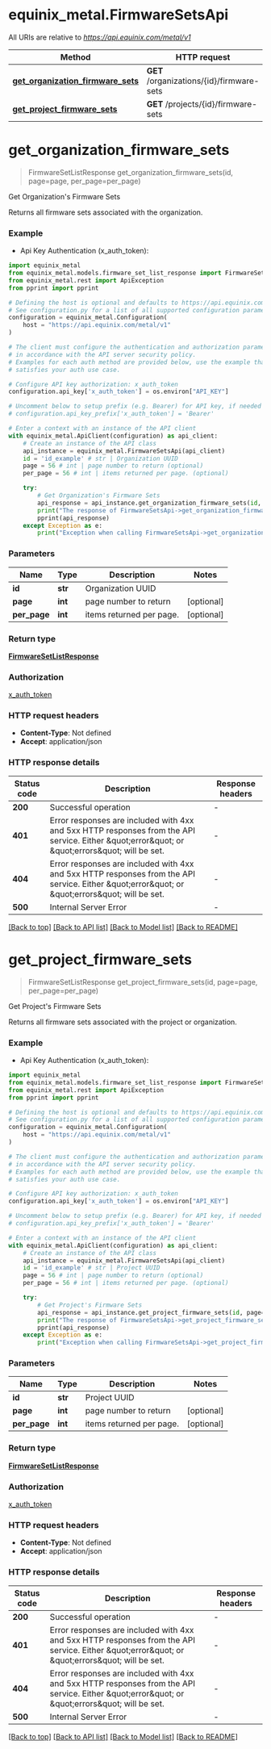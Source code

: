# equinix_metal.FirmwareSetsApi

All URIs are relative to *https://api.equinix.com/metal/v1*

Method | HTTP request | Description
------------- | ------------- | -------------
[**get_organization_firmware_sets**](FirmwareSetsApi.md#get_organization_firmware_sets) | **GET** /organizations/{id}/firmware-sets | Get Organization&#39;s Firmware Sets
[**get_project_firmware_sets**](FirmwareSetsApi.md#get_project_firmware_sets) | **GET** /projects/{id}/firmware-sets | Get Project&#39;s Firmware Sets


# **get_organization_firmware_sets**
> FirmwareSetListResponse get_organization_firmware_sets(id, page=page, per_page=per_page)

Get Organization's Firmware Sets

Returns all firmware sets associated with the organization.

### Example

* Api Key Authentication (x_auth_token):

```python
import equinix_metal
from equinix_metal.models.firmware_set_list_response import FirmwareSetListResponse
from equinix_metal.rest import ApiException
from pprint import pprint

# Defining the host is optional and defaults to https://api.equinix.com/metal/v1
# See configuration.py for a list of all supported configuration parameters.
configuration = equinix_metal.Configuration(
    host = "https://api.equinix.com/metal/v1"
)

# The client must configure the authentication and authorization parameters
# in accordance with the API server security policy.
# Examples for each auth method are provided below, use the example that
# satisfies your auth use case.

# Configure API key authorization: x_auth_token
configuration.api_key['x_auth_token'] = os.environ["API_KEY"]

# Uncomment below to setup prefix (e.g. Bearer) for API key, if needed
# configuration.api_key_prefix['x_auth_token'] = 'Bearer'

# Enter a context with an instance of the API client
with equinix_metal.ApiClient(configuration) as api_client:
    # Create an instance of the API class
    api_instance = equinix_metal.FirmwareSetsApi(api_client)
    id = 'id_example' # str | Organization UUID
    page = 56 # int | page number to return (optional)
    per_page = 56 # int | items returned per page. (optional)

    try:
        # Get Organization's Firmware Sets
        api_response = api_instance.get_organization_firmware_sets(id, page=page, per_page=per_page)
        print("The response of FirmwareSetsApi->get_organization_firmware_sets:\n")
        pprint(api_response)
    except Exception as e:
        print("Exception when calling FirmwareSetsApi->get_organization_firmware_sets: %s\n" % e)
```



### Parameters

Name | Type | Description  | Notes
------------- | ------------- | ------------- | -------------
 **id** | **str**| Organization UUID | 
 **page** | **int**| page number to return | [optional] 
 **per_page** | **int**| items returned per page. | [optional] 

### Return type

[**FirmwareSetListResponse**](FirmwareSetListResponse.md)

### Authorization

[x_auth_token](../README.md#x_auth_token)

### HTTP request headers

 - **Content-Type**: Not defined
 - **Accept**: application/json

### HTTP response details
| Status code | Description | Response headers |
|-------------|-------------|------------------|
**200** | Successful operation |  -  |
**401** | Error responses are included with 4xx and 5xx HTTP responses from the API service. Either \&quot;error\&quot; or \&quot;errors\&quot; will be set. |  -  |
**404** | Error responses are included with 4xx and 5xx HTTP responses from the API service. Either \&quot;error\&quot; or \&quot;errors\&quot; will be set. |  -  |
**500** | Internal Server Error |  -  |

[[Back to top]](#) [[Back to API list]](../README.md#documentation-for-api-endpoints) [[Back to Model list]](../README.md#documentation-for-models) [[Back to README]](../README.md)

# **get_project_firmware_sets**
> FirmwareSetListResponse get_project_firmware_sets(id, page=page, per_page=per_page)

Get Project's Firmware Sets

Returns all firmware sets associated with the project or organization.

### Example

* Api Key Authentication (x_auth_token):

```python
import equinix_metal
from equinix_metal.models.firmware_set_list_response import FirmwareSetListResponse
from equinix_metal.rest import ApiException
from pprint import pprint

# Defining the host is optional and defaults to https://api.equinix.com/metal/v1
# See configuration.py for a list of all supported configuration parameters.
configuration = equinix_metal.Configuration(
    host = "https://api.equinix.com/metal/v1"
)

# The client must configure the authentication and authorization parameters
# in accordance with the API server security policy.
# Examples for each auth method are provided below, use the example that
# satisfies your auth use case.

# Configure API key authorization: x_auth_token
configuration.api_key['x_auth_token'] = os.environ["API_KEY"]

# Uncomment below to setup prefix (e.g. Bearer) for API key, if needed
# configuration.api_key_prefix['x_auth_token'] = 'Bearer'

# Enter a context with an instance of the API client
with equinix_metal.ApiClient(configuration) as api_client:
    # Create an instance of the API class
    api_instance = equinix_metal.FirmwareSetsApi(api_client)
    id = 'id_example' # str | Project UUID
    page = 56 # int | page number to return (optional)
    per_page = 56 # int | items returned per page. (optional)

    try:
        # Get Project's Firmware Sets
        api_response = api_instance.get_project_firmware_sets(id, page=page, per_page=per_page)
        print("The response of FirmwareSetsApi->get_project_firmware_sets:\n")
        pprint(api_response)
    except Exception as e:
        print("Exception when calling FirmwareSetsApi->get_project_firmware_sets: %s\n" % e)
```



### Parameters

Name | Type | Description  | Notes
------------- | ------------- | ------------- | -------------
 **id** | **str**| Project UUID | 
 **page** | **int**| page number to return | [optional] 
 **per_page** | **int**| items returned per page. | [optional] 

### Return type

[**FirmwareSetListResponse**](FirmwareSetListResponse.md)

### Authorization

[x_auth_token](../README.md#x_auth_token)

### HTTP request headers

 - **Content-Type**: Not defined
 - **Accept**: application/json

### HTTP response details
| Status code | Description | Response headers |
|-------------|-------------|------------------|
**200** | Successful operation |  -  |
**401** | Error responses are included with 4xx and 5xx HTTP responses from the API service. Either \&quot;error\&quot; or \&quot;errors\&quot; will be set. |  -  |
**404** | Error responses are included with 4xx and 5xx HTTP responses from the API service. Either \&quot;error\&quot; or \&quot;errors\&quot; will be set. |  -  |
**500** | Internal Server Error |  -  |

[[Back to top]](#) [[Back to API list]](../README.md#documentation-for-api-endpoints) [[Back to Model list]](../README.md#documentation-for-models) [[Back to README]](../README.md)

